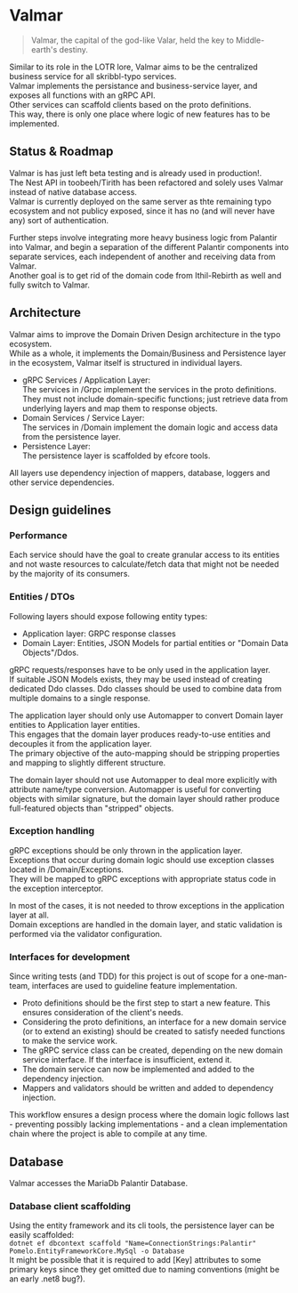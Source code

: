 # Valmar
> Valmar, the capital of the god-like Valar, held the key to Middle-earth's destiny.  

Similar to its role in the LOTR lore, Valmar aims to be the centralized business service for all skribbl-typo services.  
Valmar implements the persistance and business-service layer, and exposes all functions with an gRPC API.  
Other services can scaffold clients based on the proto definitions.   
This way, there is only one place where logic of new features has to be implemented.

## Status & Roadmap
Valmar is has just left beta testing and is already used in production!.  
The Nest API in toobeeh/Tirith has been refactored and solely uses Valmar instead of native database access.  
Valmar is currently deployed on the same server as thte remaining typo ecosystem and not publicy exposed, since it has no (and will never have any) sort of authentication. 

Further steps involve integrating more heavy business logic from Palantir into Valmar, and begin a separation of the 
different Palantir components into separate services, each independent of another and receiving data from Valmar.  
Another goal is to get rid of the domain code from Ithil-Rebirth as well and fully switch to Valmar.

## Architecture
Valmar aims to improve the Domain Driven Design architecture in the typo ecosystem.  
While as a whole, it implements the Domain/Business and Persistence layer in the ecosystem, Valmar itself is structured in individual layers.  

- gRPC Services / Application Layer:  
The services in /Grpc implement the services in the proto definitions.  
They must not include domain-specific functions; just retrieve data from underlying layers and map them to response objects.
- Domain Services / Service Layer:  
The services in /Domain implement the domain logic and access data from the persistence layer.  
- Persistence Layer:  
The persistence layer is scaffolded by efcore tools. 

All layers use dependency injection of mappers, database, loggers and other service dependencies.

## Design guidelines

### Performance
Each service should have the goal to create granular access to its entities and not waste resources to calculate/fetch data that might not be needed by the majority of its consumers.  


### Entities / DTOs
Following layers should expose following entity types:
- Application layer: GRPC response classes
- Domain Layer: Entities, JSON Models for partial entities or "Domain Data Objects"/Ddos.

gRPC requests/responses have to be only used in the application layer.  
If suitable JSON Models exists, they may be used instead of creating dedicated Ddo classes.
Ddo classes should be used to combine data from multiple domains to a single response.

The application layer should only use Automapper to convert Domain layer entities to Application layer entities.   
This engages that the domain layer produces ready-to-use entities and decouples it from the application layer.  
The primary objective of the auto-mapping should be stripping properties and mapping to slightly different structure.

The domain layer should not use Automapper to deal more explicitly with attribute name/type conversion.
Automapper is useful for converting objects with similar signature, but the domain layer should rather produce full-featured objects than "stripped" objects.

### Exception handling 
gRPC exceptions should be only thrown in the application layer.  
Exceptions that occur during domain logic should use exception classes located in /Domain/Exceptions.  
They will be mapped to gRPC exceptions with appropriate status code in the exception interceptor.  

In most of the cases, it is not needed to throw exceptions in the application layer at all.  
Domain exceptions are handled in the domain layer, and static validation is performed via the validator configuration.  

### Interfaces for development  
Since writing tests (and TDD) for this project is out of scope for a one-man-team, interfaces are used to guideline feature implementation.  
- Proto definitions should be the first step to start a new feature. This ensures consideration of the client's needs.  
- Considering the proto definitions, an interface for a new domain service (or to extend an existing) should be created to satisfy needed functions to make the service work.
- The gRPC service class can be created, depending on the new domain service interface. If the interface is insufficient, extend it.
- The domain service can now be implemented and added to the dependency injection. 
- Mappers and validators should be written and added to dependency injection.

This workflow ensures a design process where the domain logic follows last - preventing possibly lacking implementations - and a clean implementation chain where the project is able to compile at any time.

## Database
Valmar accesses the MariaDb Palantir Database. 
### Database client scaffolding

Using the entity framework and its cli tools, the persistence layer can be easily scaffolded:  
`dotnet ef dbcontext scaffold "Name=ConnectionStrings:Palantir" Pomelo.EntityFrameworkCore.MySql -o Database`  
It might be possible that it is required to add [Key] attributes to some primary keys since they get omitted due to naming conventions (might be an early .net8 bug?).
